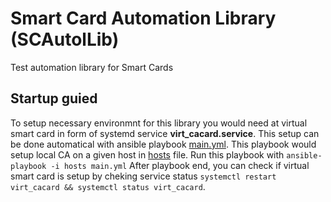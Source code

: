 # Smart Card Automation Library (SCAutolLib)
Test automation library for Smart Cards

## Startup guied

To setup necessary environmnt for this library you would need at virtual smart
card in form of systemd service __virt_cacard.service__.
This setup can be done automatical with ansible playbook [main.yml](src/env/main.yml).
This playbook would setup local CA on a given host in [hosts](src/env/hosts) file.
Run this playbook with `ansible-playbook -i hosts main.yml`
After playbook end, you can check if virtual smart card is setup by cheking service status
`systemctl restart virt_cacard && systemctl status virt_cacard`.

